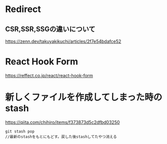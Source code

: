 # Redirect
## CSR,SSR,SSGの違いについて
https://zenn.dev/takuyakikuchi/articles/2f7e54bdafce52

# React Hook Form
https://reffect.co.jp/react/react-hook-form
# 新しくファイルを作成してしまった時のstash
https://qiita.com/chihiro/items/f373873d5c2dfbd03250
```
git stash pop
//最新のstashをもとにもどす。戻した後stashしてたやつ消える
```
